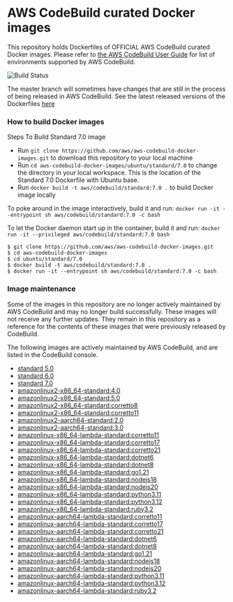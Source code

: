 # AWS CodeBuild curated Docker images

This repository holds Dockerfiles of OFFICIAL AWS CodeBuild curated Docker images. Please refer to [the AWS CodeBuild User Guide](http://docs.aws.amazon.com/codebuild/latest/userguide/build-env-ref.html) for list of environments supported by AWS CodeBuild.

![Build Status](https://codebuild.us-west-2.amazonaws.com/badges?uuid=eyJlbmNyeXB0ZWREYXRhIjoiSkJibVVQVEpvUms1cmw3YVlnU1hSdkpBQ0c5SFgyTkJXMFBFdEU2SWtySHREcUlUVlRhbW4zMEd3NlhsOWIzUWgvRkxhUWVSSTFPZGNNakNHRVNLalY0PSIsIml2UGFyYW1ldGVyU3BlYyI6IlV0QjBRZXRvS0F5dE5vbTciLCJtYXRlcmlhbFNldFNlcmlhbCI6MX0%3D&branch=master)

The master branch will sometimes have changes that are still in the process of being released in AWS CodeBuild.  See the latest released versions of the Dockerfiles [here](https://github.com/aws/aws-codebuild-docker-images/releases)

### How to build Docker images

Steps To Build Standard 7.0 image

* Run `git clone https://github.com/aws/aws-codebuild-docker-images.git` to download this repository to your local machine
* Run `cd aws-codebuild-docker-images/ubuntu/standard/7.0` to change the directory in your local workspace. This is the location of the Standard 7.0 Dockerfile with Ubuntu base.
* Run `docker build -t aws/codebuild/standard:7.0 .` to build Docker image locally

To poke around in the image interactively, build it and run:
`docker run -it --entrypoint sh aws/codebuild/standard:7.0 -c bash`

To let the Docker daemon start up in the container, build it and run:
`docker run -it --privileged aws/codebuild/standard:7.0 bash`

```
$ git clone https://github.com/aws/aws-codebuild-docker-images.git
$ cd aws-codebuild-docker-images
$ cd ubuntu/standard/7.0
$ docker build -t aws/codebuild/standard:7.0 .
$ docker run -it --entrypoint sh aws/codebuild/standard:7.0 -c bash
```

### Image maintenance

Some of the images in this repository are no longer actively maintained by AWS CodeBuild and may no longer build successfully.  These images will not receive any further updates.  They remain in this repository as a reference for the contents of these images that were previously released by CodeBuild.

The following images are actively maintained by AWS CodeBuild, and are listed in the CodeBuild console.

+ [standard 5.0](ubuntu/standard/5.0)
+ [standard 6.0](ubuntu/standard/6.0)
+ [standard 7.0](ubuntu/standard/7.0)
+ [amazonlinux2-x86_64-standard:4.0](al2/x86_64/standard/4.0)
+ [amazonlinux2-x86_64-standard:5.0](al2/x86_64/standard/5.0)
+ [amazonlinux2-x86_64-standard:corretto8](al2/x86_64/standard/corretto8)
+ [amazonlinux2-x86_64-standard:corretto11](al2/x86_64/standard/corretto11)
+ [amazonlinux2-aarch64-standard:2.0](al2/aarch64/standard/2.0)
+ [amazonlinux2-aarch64-standard:3.0](al2/aarch64/standard/3.0)
+ [amazonlinux-x86_64-lambda-standard:corretto11](al-lambda/x86_64/corretto11)
+ [amazonlinux-x86_64-lambda-standard:corretto17](al-lambda/x86_64/corretto17)
+ [amazonlinux-x86_64-lambda-standard:corretto21](al-lambda/x86_64/corretto21)
+ [amazonlinux-x86_64-lambda-standard:dotnet6](al-lambda/x86_64/dotnet6)
+ [amazonlinux-x86_64-lambda-standard:dotnet8](al-lambda/x86_64/dotnet8)
+ [amazonlinux-x86_64-lambda-standard:go1.21](al-lambda/x86_64/go1.21)
+ [amazonlinux-x86_64-lambda-standard:nodejs18](al-lambda/x86_64/nodejs18)
+ [amazonlinux-x86_64-lambda-standard:nodejs20](al-lambda/x86_64/nodejs20)
+ [amazonlinux-x86_64-lambda-standard:python3.11](al-lambda/x86_64/python3.11)
+ [amazonlinux-x86_64-lambda-standard:python3.12](al-lambda/x86_64/python3.12)
+ [amazonlinux-x86_64-lambda-standard:ruby3.2](al-lambda/x86_64/ruby3.2)
+ [amazonlinux-aarch64-lambda-standard:corretto11](al-lambda/aarch64/corretto11)
+ [amazonlinux-aarch64-lambda-standard:corretto17](al-lambda/aarch64/corretto17)
+ [amazonlinux-aarch64-lambda-standard:corretto21](al-lambda/aarch64/corretto21)
+ [amazonlinux-aarch64-lambda-standard:dotnet6](al-lambda/aarch64/dotnet6)
+ [amazonlinux-aarch64-lambda-standard:dotnet8](al-lambda/aarch64/dotnet8)
+ [amazonlinux-aarch64-lambda-standard:go1.21](al-lambda/aarch64/go1.21)
+ [amazonlinux-aarch64-lambda-standard:nodejs18](al-lambda/aarch64/nodejs18)
+ [amazonlinux-aarch64-lambda-standard:nodejs20](al-lambda/aarch64/nodejs20)
+ [amazonlinux-aarch64-lambda-standard:python3.11](al-lambda/aarch64/python3.11)
+ [amazonlinux-aarch64-lambda-standard:python3.12](al-lambda/aarch64/python3.12)
+ [amazonlinux-aarch64-lambda-standard:ruby3.2](al-lambda/aarch64/ruby3.2)
